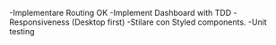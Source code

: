 -Implementare Routing OK
-Implement Dashboard with TDD
-Responsiveness (Desktop first)
-Stilare con Styled components.
-Unit testing
